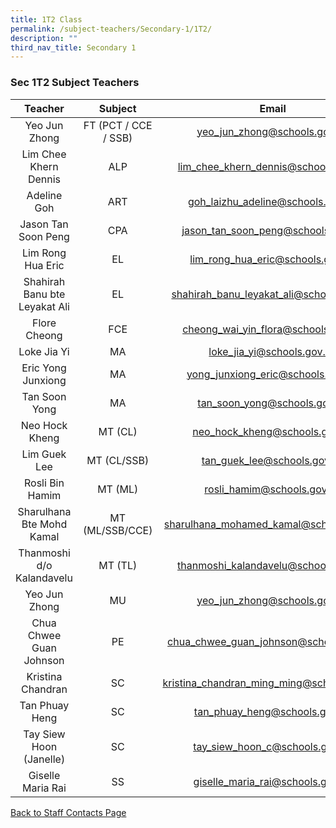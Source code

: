 ```yaml
---
title: 1T2 Class
permalink: /subject-teachers/Secondary-1/1T2/
description: ""
third_nav_title: Secondary 1
---
```

### Sec 1T2 Subject Teachers

| Teacher | Subject | Email |
|:---:|:---:|:---:|
| Yeo Jun Zhong | FT (PCT / CCE / SSB) | yeo_jun_zhong@schools.gov.sg |
| Lim Chee Khern Dennis | ALP | lim_chee_khern_dennis@schools.gov.sg |
| Adeline Goh | ART | goh_laizhu_adeline@schools.gov.sg |
| Jason Tan Soon Peng | CPA | jason_tan_soon_peng@schools.gov.sg |
| Lim Rong Hua Eric | EL | lim_rong_hua_eric@schools.gov.sg |
| Shahirah Banu bte Leyakat Ali | EL | shahirah_banu_leyakat_ali@schools.gov.sg |
| Flore Cheong | FCE | cheong_wai_yin_flora@schools.gov.sg |
| Loke Jia Yi | MA | loke_jia_yi@schools.gov.sg |
| Eric Yong Junxiong | MA | yong_junxiong_eric@schools.gov.sg |
| Tan Soon Yong | MA | tan_soon_yong@schools.gov.sg |
| Neo Hock Kheng | MT (CL) | neo_hock_kheng@schools.gov.sg |
| Lim Guek Lee | MT (CL/SSB) | tan_guek_lee@schools.gov.sg |
| Rosli Bin Hamim | MT (ML) | rosli_hamim@schools.gov.sg |
| Sharulhana Bte Mohd Kamal | MT (ML/SSB/CCE) | sharulhana_mohamed_kamal@schools.gov.sg |
| Thanmoshi d/o Kalandavelu | MT (TL) | thanmoshi_kalandavelu@schools.gov.sg |
| Yeo Jun Zhong | MU | yeo_jun_zhong@schools.gov.sg |
| Chua Chwee Guan Johnson |  PE | chua_chwee_guan_johnson@schools.gov.sg |
| Kristina Chandran | SC | kristina_chandran_ming_ming@schools.gov.sg |
| Tan Phuay Heng | SC | tan_phuay_heng@schools.gov.sg |
| Tay Siew Hoon (Janelle) | SC | tay_siew_hoon_c@schools.gov.sg |
| Giselle Maria Rai | SS | giselle_maria_rai@schools.gov.sg |
 
[Back to Staff Contacts Page](https://staging.d1w3gt6qa53vq2.amplifyapp.com/about-us/school-staff-contacts/)